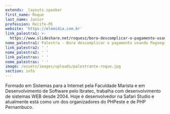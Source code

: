 ```yaml
---
extends: _layouts.speaker
first_name: Roque
last_name: Junior
profession: Recife-PE
website: 'https://elemidia.com.br'
link_palestra1: >-
  https://www.slideshare.net/roquesz/bora-descomplicar-o-pagamento-usando-pagseguro
nome_palestra1: Palestra - Bora descomplicar o pagamento usando Pagseguro
link_palestra2: ' '
nome_palestra2: ' '
link_palestras: ' '
nome_palestras: ' '
image: /assets/images/uploads/palestrante-roque.jpg
section: info
---
```

Formado em Sistemas para a Internet pela Faculdade Marista e em Desenvolvimento de Software pelo Ibratec, trabalha com desenvolvimento de sistemas WEB desde 2004. Hoje é desenvolvedor na Safari Studio e atualmente está como um dos organizadores do PHPeste e de PHP Pernambuco.

